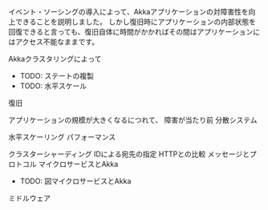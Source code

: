 イベント・ソーシングの導入によって、Akkaアプリケーションの対障害性を向上できることを説明しました。
しかし復旧時にアプリケーションの内部状態を回復できると言っても、復旧自体に時間がかかればその間はアプリケーションにはアクセス不能なままです。

Akkaクラスタリングによって

- TODO: ステートの複製
- TODO: 水平スケール

復旧

アプリケーションの規模が大きくなるにつれて、
障害が当たり前
分散システム


水平スケーリング
パフォーマンス

クラスターシャーディング
IDによる宛先の指定
HTTPとの比較
メッセージとプロトコル
マイクロサービスとAkka

- TODO: 図マイクロサービスとAkka

ミドルウェア